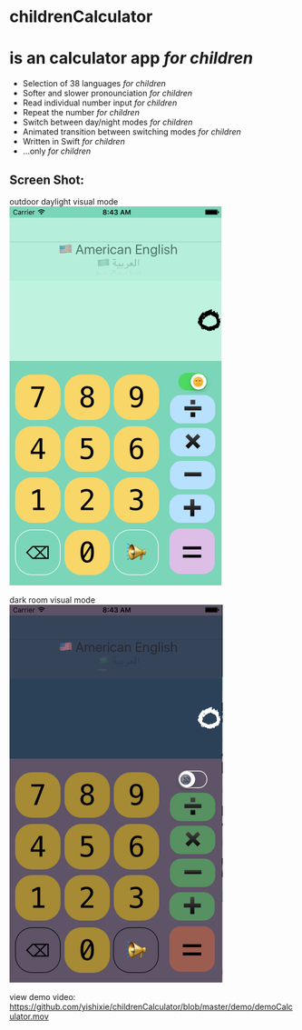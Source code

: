 # childrenCalculator
# is an calculator app *for children*
+ Selection of 38 languages *for children*
+ Softer and slower pronounciation *for children*
+ Read individual number input  *for children*
+ Repeat the number *for children*
+ Switch between day/night modes *for children*
+ Animated transition between switching modes *for children*
+ Written in Swift *for children*
+ ...only *for children*

## Screen Shot:
outdoor daylight visual mode
![ScreenShot](https://github.com/yishixie/childrenCalculator/blob/master/demo/day.png?raw=true) 

dark room visual mode
![ScreenShot](https://github.com/yishixie/childrenCalculator/blob/master/demo/night.png?raw=true) 

view demo video:
https://github.com/yishixie/childrenCalculator/blob/master/demo/demoCalculator.mov

